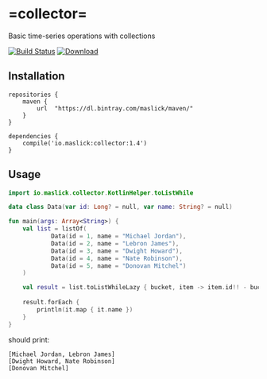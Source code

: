 # =collector=
Basic time-series operations with collections

[![Build Status](https://travis-ci.org/maslick/collector.svg?branch=master)](https://travis-ci.org/maslick/collector)
[ ![Download](https://api.bintray.com/packages/maslick/maven/collector/images/download.svg) ](https://bintray.com/maslick/maven/collector)


## Installation
```
repositories {
    maven {
        url  "https://dl.bintray.com/maslick/maven/"
    }
}

dependencies {    
    compile('io.maslick:collector:1.4')
}
```


## Usage
```kotlin
import io.maslick.collector.KotlinHelper.toListWhile

data class Data(var id: Long? = null, var name: String? = null)

fun main(args: Array<String>) {
    val list = listOf(
            Data(id = 1, name = "Michael Jordan"),
            Data(id = 2, name = "Lebron James"),
            Data(id = 3, name = "Dwight Howard"),
            Data(id = 4, name = "Nate Robinson"),
            Data(id = 5, name = "Donovan Mitchel")
    )

    val result = list.toListWhileLazy { bucket, item -> item.id!! - bucket.first().id!! < 2 }
    
    result.forEach {
        println(it.map { it.name })
    }
}
```

should print: 
```
[Michael Jordan, Lebron James]
[Dwight Howard, Nate Robinson]
[Donovan Mitchel]
```
